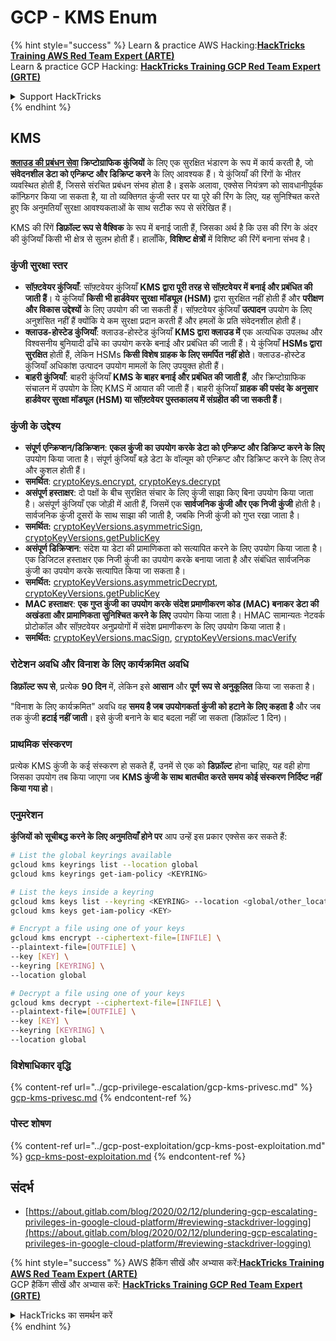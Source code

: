 # GCP - KMS Enum

{% hint style="success" %}
Learn & practice AWS Hacking:<img src="../../../.gitbook/assets/image.png" alt="" data-size="line">[**HackTricks Training AWS Red Team Expert (ARTE)**](https://training.hacktricks.xyz/courses/arte)<img src="../../../.gitbook/assets/image.png" alt="" data-size="line">\
Learn & practice GCP Hacking: <img src="../../../.gitbook/assets/image (2).png" alt="" data-size="line">[**HackTricks Training GCP Red Team Expert (GRTE)**<img src="../../../.gitbook/assets/image (2).png" alt="" data-size="line">](https://training.hacktricks.xyz/courses/grte)

<details>

<summary>Support HackTricks</summary>

* Check the [**subscription plans**](https://github.com/sponsors/carlospolop)!
* **Join the** 💬 [**Discord group**](https://discord.gg/hRep4RUj7f) or the [**telegram group**](https://t.me/peass) or **follow** us on **Twitter** 🐦 [**@hacktricks\_live**](https://twitter.com/hacktricks\_live)**.**
* **Share hacking tricks by submitting PRs to the** [**HackTricks**](https://github.com/carlospolop/hacktricks) and [**HackTricks Cloud**](https://github.com/carlospolop/hacktricks-cloud) github repos.

</details>
{% endhint %}

## KMS

[**क्लाउड की प्रबंधन सेवा**](https://cloud.google.com/kms/docs/) **क्रिप्टोग्राफिक कुंजियों** के लिए एक सुरक्षित भंडारण के रूप में कार्य करती है, जो **संवेदनशील डेटा को एन्क्रिप्ट और डिक्रिप्ट करने** के लिए आवश्यक हैं। ये कुंजियाँ की रिंगों के भीतर व्यवस्थित होती हैं, जिससे संरचित प्रबंधन संभव होता है। इसके अलावा, एक्सेस नियंत्रण को सावधानीपूर्वक कॉन्फ़िगर किया जा सकता है, या तो व्यक्तिगत कुंजी स्तर पर या पूरे की रिंग के लिए, यह सुनिश्चित करते हुए कि अनुमतियाँ सुरक्षा आवश्यकताओं के साथ सटीक रूप से संरेखित हैं।

KMS की रिंगें **डिफ़ॉल्ट रूप से वैश्विक** के रूप में बनाई जाती हैं, जिसका अर्थ है कि उस की रिंग के अंदर की कुंजियाँ किसी भी क्षेत्र से सुलभ होती हैं। हालाँकि, **विशिष्ट क्षेत्रों** में विशिष्ट की रिंगें बनाना संभव है।

### कुंजी सुरक्षा स्तर

* **सॉफ़्टवेयर कुंजियाँ**: सॉफ़्टवेयर कुंजियाँ **KMS द्वारा पूरी तरह से सॉफ़्टवेयर में बनाई और प्रबंधित की जाती हैं**। ये कुंजियाँ **किसी भी हार्डवेयर सुरक्षा मॉड्यूल (HSM)** द्वारा सुरक्षित नहीं होती हैं और **परीक्षण और विकास उद्देश्यों** के लिए उपयोग की जा सकती हैं। सॉफ़्टवेयर कुंजियाँ **उत्पादन** उपयोग के लिए अनुशंसित नहीं हैं क्योंकि ये कम सुरक्षा प्रदान करती हैं और हमलों के प्रति संवेदनशील होती हैं।
* **क्लाउड-होस्टेड कुंजियाँ**: क्लाउड-होस्टेड कुंजियाँ **KMS द्वारा क्लाउड में** एक अत्यधिक उपलब्ध और विश्वसनीय बुनियादी ढाँचे का उपयोग करके बनाई और प्रबंधित की जाती हैं। ये कुंजियाँ **HSMs द्वारा सुरक्षित** होती हैं, लेकिन HSMs **किसी विशेष ग्राहक के लिए समर्पित नहीं होते**। क्लाउड-होस्टेड कुंजियाँ अधिकांश उत्पादन उपयोग मामलों के लिए उपयुक्त होती हैं।
* **बाहरी कुंजियाँ**: बाहरी कुंजियाँ **KMS के बाहर बनाई और प्रबंधित की जाती हैं**, और क्रिप्टोग्राफिक संचालन में उपयोग के लिए KMS में आयात की जाती हैं। बाहरी कुंजियाँ **ग्राहक की पसंद के अनुसार हार्डवेयर सुरक्षा मॉड्यूल (HSM) या सॉफ़्टवेयर पुस्तकालय में संग्रहीत की जा सकती हैं**।

### कुंजी के उद्देश्य

* **संपूर्ण एन्क्रिप्शन/डिक्रिप्शन**: **एकल कुंजी का उपयोग करके डेटा को एन्क्रिप्ट और डिक्रिप्ट करने के लिए** उपयोग किया जाता है। संपूर्ण कुंजियाँ बड़े डेटा के वॉल्यूम को एन्क्रिप्ट और डिक्रिप्ट करने के लिए तेज और कुशल होती हैं।
* **समर्थित**: [cryptoKeys.encrypt](https://cloud.google.com/kms/docs/reference/rest/v1/projects.locations.keyRings.cryptoKeys/encrypt), [cryptoKeys.decrypt](https://cloud.google.com/kms/docs/reference/rest/v1/projects.locations.keyRings.cryptoKeys/decrypt)
* **असंपूर्ण हस्ताक्षर**: दो पक्षों के बीच सुरक्षित संचार के लिए कुंजी साझा किए बिना उपयोग किया जाता है। असंपूर्ण कुंजियाँ एक जोड़ी में आती हैं, जिसमें एक **सार्वजनिक कुंजी और एक निजी कुंजी** होती है। सार्वजनिक कुंजी दूसरों के साथ साझा की जाती है, जबकि निजी कुंजी को गुप्त रखा जाता है।
* **समर्थित:** [cryptoKeyVersions.asymmetricSign](https://cloud.google.com/kms/docs/reference/rest/v1/projects.locations.keyRings.cryptoKeys.cryptoKeyVersions/asymmetricSign), [cryptoKeyVersions.getPublicKey](https://cloud.google.com/kms/docs/reference/rest/v1/projects.locations.keyRings.cryptoKeys.cryptoKeyVersions/getPublicKey)
* **असंपूर्ण डिक्रिप्शन**: संदेश या डेटा की प्रामाणिकता को सत्यापित करने के लिए उपयोग किया जाता है। एक डिजिटल हस्ताक्षर एक निजी कुंजी का उपयोग करके बनाया जाता है और संबंधित सार्वजनिक कुंजी का उपयोग करके सत्यापित किया जा सकता है।
* **समर्थित:** [cryptoKeyVersions.asymmetricDecrypt](https://cloud.google.com/kms/docs/reference/rest/v1/projects.locations.keyRings.cryptoKeys.cryptoKeyVersions/asymmetricDecrypt), [cryptoKeyVersions.getPublicKey](https://cloud.google.com/kms/docs/reference/rest/v1/projects.locations.keyRings.cryptoKeys.cryptoKeyVersions/getPublicKey)
* **MAC हस्ताक्षर**: **एक गुप्त कुंजी का उपयोग करके संदेश प्रमाणीकरण कोड (MAC) बनाकर डेटा की अखंडता और प्रामाणिकता सुनिश्चित करने के लिए** उपयोग किया जाता है। HMAC सामान्यतः नेटवर्क प्रोटोकॉल और सॉफ़्टवेयर अनुप्रयोगों में संदेश प्रमाणीकरण के लिए उपयोग किया जाता है।
* **समर्थित:** [cryptoKeyVersions.macSign](https://cloud.google.com/kms/docs/reference/rest/v1/projects.locations.keyRings.cryptoKeys.cryptoKeyVersions/macSign), [cryptoKeyVersions.macVerify](https://cloud.google.com/kms/docs/reference/rest/v1/projects.locations.keyRings.cryptoKeys.cryptoKeyVersions/macVerify)

### रोटेशन अवधि और विनाश के लिए कार्यक्रमित अवधि

**डिफ़ॉल्ट रूप से**, प्रत्येक **90 दिन** में, लेकिन इसे **आसान** और **पूर्ण रूप से अनुकूलित** किया जा सकता है।

"विनाश के लिए कार्यक्रमित" अवधि वह **समय है जब उपयोगकर्ता कुंजी को हटाने के लिए कहता है** और जब तक कुंजी **हटाई नहीं जाती**। इसे कुंजी बनाने के बाद बदला नहीं जा सकता (डिफ़ॉल्ट 1 दिन)।

### प्राथमिक संस्करण

प्रत्येक KMS कुंजी के कई संस्करण हो सकते हैं, उनमें से एक को **डिफ़ॉल्ट** होना चाहिए, यह वही होगा जिसका उपयोग तब किया जाएगा जब **KMS कुंजी के साथ बातचीत करते समय कोई संस्करण निर्दिष्ट नहीं किया गया हो**।

### एनुमरेशन

**कुंजियों को सूचीबद्ध करने के लिए अनुमतियाँ होने पर** आप उन्हें इस प्रकार एक्सेस कर सकते हैं:
```bash
# List the global keyrings available
gcloud kms keyrings list --location global
gcloud kms keyrings get-iam-policy <KEYRING>

# List the keys inside a keyring
gcloud kms keys list --keyring <KEYRING> --location <global/other_locations>
gcloud kms keys get-iam-policy <KEY>

# Encrypt a file using one of your keys
gcloud kms encrypt --ciphertext-file=[INFILE] \
--plaintext-file=[OUTFILE] \
--key [KEY] \
--keyring [KEYRING] \
--location global

# Decrypt a file using one of your keys
gcloud kms decrypt --ciphertext-file=[INFILE] \
--plaintext-file=[OUTFILE] \
--key [KEY] \
--keyring [KEYRING] \
--location global
```
### विशेषाधिकार वृद्धि

{% content-ref url="../gcp-privilege-escalation/gcp-kms-privesc.md" %}
[gcp-kms-privesc.md](../gcp-privilege-escalation/gcp-kms-privesc.md)
{% endcontent-ref %}

### पोस्ट शोषण

{% content-ref url="../gcp-post-exploitation/gcp-kms-post-exploitation.md" %}
[gcp-kms-post-exploitation.md](../gcp-post-exploitation/gcp-kms-post-exploitation.md)
{% endcontent-ref %}

## संदर्भ

* [https://about.gitlab.com/blog/2020/02/12/plundering-gcp-escalating-privileges-in-google-cloud-platform/#reviewing-stackdriver-logging](https://about.gitlab.com/blog/2020/02/12/plundering-gcp-escalating-privileges-in-google-cloud-platform/#reviewing-stackdriver-logging)

{% hint style="success" %}
AWS हैकिंग सीखें और अभ्यास करें:<img src="../../../.gitbook/assets/image.png" alt="" data-size="line">[**HackTricks Training AWS Red Team Expert (ARTE)**](https://training.hacktricks.xyz/courses/arte)<img src="../../../.gitbook/assets/image.png" alt="" data-size="line">\
GCP हैकिंग सीखें और अभ्यास करें: <img src="../../../.gitbook/assets/image (2).png" alt="" data-size="line">[**HackTricks Training GCP Red Team Expert (GRTE)**<img src="../../../.gitbook/assets/image (2).png" alt="" data-size="line">](https://training.hacktricks.xyz/courses/grte)

<details>

<summary>HackTricks का समर्थन करें</summary>

* [**सदस्यता योजनाएँ**](https://github.com/sponsors/carlospolop) देखें!
* **💬 [**Discord समूह**](https://discord.gg/hRep4RUj7f) या [**telegram समूह**](https://t.me/peass) में शामिल हों या **Twitter** 🐦 [**@hacktricks\_live**](https://twitter.com/hacktricks\_live)** पर हमें **फॉलो** करें।**
* **हैकिंग ट्रिक्स साझा करें और [**HackTricks**](https://github.com/carlospolop/hacktricks) और [**HackTricks Cloud**](https://github.com/carlospolop/hacktricks-cloud) github repos में PR सबमिट करें।**

</details>
{% endhint %}
